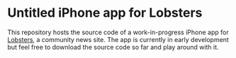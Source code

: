 # Untitled iPhone app for Lobsters

This repository hosts the source code of a work-in-progress iPhone app for [Lobsters](http://lobste.rs), a community news site. The app is currently in early development but feel free to download the source code so far and play around with it.

